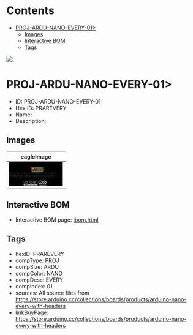 



Contents
========

* [PROJ-ARDU-NANO-EVERY-01>](#proj-ardu-nano-every-01)
	* [Images](#images)
	* [Interactive BOM](#interactive-bom)
	* [Tags](#tags)
  
![][im]
# PROJ-ARDU-NANO-EVERY-01>

- ID: PROJ-ARDU-NANO-EVERY-01
- Hex ID: PRAREVERY
- Name: 
- Description: 

## Images
  
  

|eagleImage|
| :---: |
|[![eagleImage](eagleImage_140.png)](eagleImage_600.png)|

## Interactive BOM

- Interactive BOM page: [ibom.html](kicad/bom/ibom.html)

## Tags

- hexID: PRAREVERY
- oompType: PROJ
- oompSize: ARDU
- oompColor: NANO
- oompDesc: EVERY
- oompIndex: 01
- sources: All source files from https://store.arduino.cc/collections/boards/products/arduino-nano-every-with-headers
- linkBuyPage: https://store.arduino.cc/collections/boards/products/arduino-nano-every-with-headers



[im]: eagleImage_450.png
